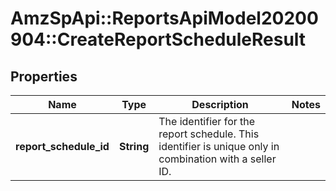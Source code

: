# AmzSpApi::ReportsApiModel20200904::CreateReportScheduleResult

## Properties
Name | Type | Description | Notes
------------ | ------------- | ------------- | -------------
**report_schedule_id** | **String** | The identifier for the report schedule. This identifier is unique only in combination with a seller ID. | 

